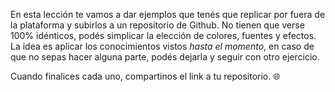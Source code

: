 En esta lección te vamos a dar ejemplos que tenés que replicar por fuera de la plataforma y subirlos a un repositorio de Github. No tienen que verse 100% idénticos, podés simplicar la elección de colores, fuentes y efectos. La idea es aplicar los conocimientos vistos _hasta el momento_, en caso de que no sepas hacer alguna parte, podés dejarla y seguir con otro ejercicio.

Cuando finalices cada uno, compartinos el link a tu repositorio. :globe_with_meridians: